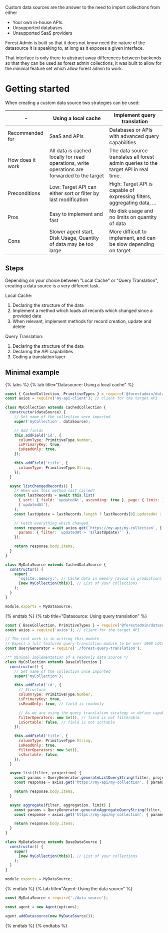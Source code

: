 Custom data sources are the answer to the need to import collections from either

- Your own in-house APIs.
- Unsupported databases
- Unsupported SaaS providers

Forest Admin is built so that it does not know need the nature of the datasource it is speaking to, at long as it exposes a given interface.

That interface is only there to abstract away differences between backends so that they can be used as forest admin collections, it was built to allow for the minimal feature set which allow forest admin to work.

# Getting started

When creating a custom data source two strategies can be used:

| -                | Using a local cache                                                                          | Implement query translation                                                         |
| ---------------- | -------------------------------------------------------------------------------------------- | ----------------------------------------------------------------------------------- |
| Recommended for  | SaaS and APIs                                                                                | Databases or APIs with advanced query capabilities                                  |
| How does it work | All data is cached locally for read operations, write operations are forwarded to the target | The data source translates all forest admin queries to the target API in real time. |
| Preconditions    | Low: Target API can either sort or filter by last modification                               | High: Target API is capable of expressing filters, aggregating data, ...            |
| Pros             | Easy to implement and fast                                                                   | No disk usage and no limits on quantity of data                                     |
| Cons             | Slower agent start, Disk Usage, Quantity of data may be too large                            | More difficult to implement, and can be slow depending on target                    |

## Steps

Depending on your choice between "Local Cache" or "Query Translation", creating a data source is a very different task.

Local Cache:

1. Declaring the structure of the data
2. Implement a method which loads all records which changed since a provided date
3. When relevant, implement methods for record creation, update and delete

Query Translation:

1. Declaring the structure of the data
2. Declaring the API capabilities
3. Coding a translation layer

## Minimal example

{% tabs %} {% tab title="Datasource: Using a local cache" %}

```javascript
const { CachedCollection, PrimitiveTypes } = require('@forestadmin/datasource-toolkit');
const axios = require('my-api-client'); // client for the target API

class MyCollection extends CachedCollection {
  constructor(dataSource) {
    // Set name of the collection once imported
    super('myCollection', dataSource);

    // Add fields
    this.addField('id', {
      columnType: PrimitiveType.Number,
      isPrimaryKey: true,
      isReadOnly: true,
    });

    this.addField('title', {
      columnType: PrimitiveType.String,
    });
  }

  async listChangedRecords() {
    // When was this method last called?
    const lastRecords = await this.list(
      { sort: { field: 'updatedAt', ascending: true }, page: { limit: 1 } },
      ['updatedAt'],
    );
    const lastUpdate = lastRecords.length ? lastRecords[0].updatedAt : null;

    // Fetch everything which changed.
    const response = await axios.get(`https://my-api/my-collection`, {
      params: { filter: `updatedAt > '${lastUpdate}'` },
    });

    return response.body.items;
  }
}

class MyDataSource extends CachedDataSource {
  constructor() {
    super(
      'sqlite::memory:', // Cache data in memory (avoid in production)
      [new MyCollection(this)], // List of your collections
    );
  }
}

module.exports = MyDataSource;
```

{% endtab %} {% tab title="Datasource: Using query translation" %}

```javascript
const { BaseCollection, PrimitiveTypes } = require('@forestadmin/datasource-toolkit');
const axios = require('axios'); // client for the target API

// The real work is in writing this module
// Expect a full featured query translation module to be over 1000 LOCs
const QueryGenerator = require('./forest-query-translation');

/** Minimal implementation of a readonly data source */
class MyCollection extends BaseCollection {
  constructor() {
    // Set name of the collection once imported
    super('myCollection');

    this.addField('id', {
      // Structure
      columnType: PrimitiveType.Number,
      isPrimaryKey: true,
      isReadOnly: true, // field is readonly

      // As we are using the query translation strategy => define capabilities
      filterOperators: new Set(), // field is not filterable
      isSortable: false, // field is not sortable
    });

    this.addField('title', {
      columnType: PrimitiveType.String,
      isReadOnly: true,
      filterOperators: new Set(),
      isSortable: false,
    });
  }

  async list(filter, projection) {
    const params = QueryGenerator.generateListQueryString(filter, projection);
    const response = axios.get('https://my-api/my-collection', { params });

    return response.body.items;
  }

  async aggregate(filter, aggregation, limit) {
    const params = QueryGenerator.generateAggregateQueryString(filter, projection);
    const response = axios.get('https://my-api/my-collection', { params });

    return response.body.items;
  }
}

class MyDataSource extends BaseDataSource {
  constructor() {
    super(
      [new MyCollection(this)], // List of your collections
    );
  }
}

module.exports = MyDataSource;
```

{% endtab %} {% tab title="Agent: Using the data source" %}

```javascript
const MyDataSource = require('./data source');

const agent = new Agent(options);

agent.addDatasource(new MyDataSource());
```

{% endtab %} {% endtabs %}

